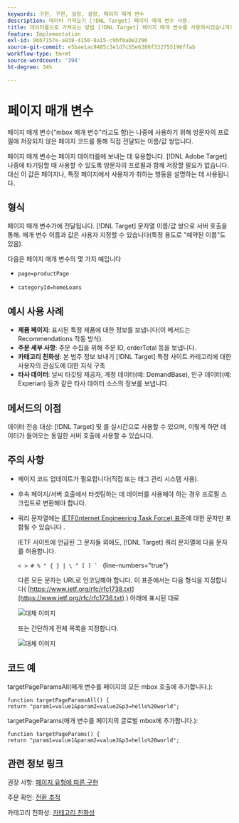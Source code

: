```yaml
---
keywords: 구현, 구현, 설정, 설정, 페이지 매개 변수
description: 데이터 가져오기 [!DNL Target] 페이지 매개 변수 사용.
title: 데이터를으로 가져오는 방법 [!DNL Target] 페이지 매개 변수를 사용하시겠습니까?
feature: Implementation
exl-id: 9bb7157e-a938-4150-8a15-c9bf0a0e2296
source-git-commit: e5bae1ac9485c3e1d7c55e6386f332755196ffab
workflow-type: tm+mt
source-wordcount: '394'
ht-degree: 34%

---
```


# 페이지 매개 변수

페이지 매개 변수(&quot;mbox 매개 변수&quot;라고도 함)는 나중에 사용하기 위해 방문자의 프로필에 저장되지 않은 페이지 코드를 통해 직접 전달되는 이름/값 쌍입니다.

페이지 매개 변수는 페이지 데이터를에 보내는 데 유용합니다. [!DNL Adobe Target] 나중에 타기팅할 때 사용할 수 있도록 방문자의 프로필과 함께 저장할 필요가 없습니다. 대신 이 값은 페이지나, 특정 페이지에서 사용자가 취하는 행동을 설명하는 데 사용됩니다.

## 형식

페이지 매개 변수가에 전달됩니다. [!DNL Target] 문자열 이름/값 쌍으로 서버 호출을 통해. 매개 변수 이름과 값은 사용자 지정할 수 있습니다(특정 용도로 &quot;예약된 이름&quot;도 있음).

다음은 페이지 매개 변수의 몇 가지 예입니다

* `page=productPage`

* `categoryId=homeLoans`

## 예시 사용 사례

* **제품 페이지**: 표시된 특정 제품에 대한 정보를 보냅니다(이 메서드는 Recommendations 작동 방식).
* **주문 세부 사항**: 주문 수집을 위해 주문 ID, orderTotal 등을 보냅니다.
* **카테고리 친화성**: 본 범주 정보 보내기 [!DNL Target] 특정 사이트 카테고리에 대한 사용자의 관심도에 대한 지식 구축
* **타사 데이터**: 날씨 타깃팅 제공자, 계정 데이터(예: DemandBase), 인구 데이터(예: Experian) 등과 같은 타사 데이터 소스의 정보를 보냅니다.

## 메서드의 이점

데이터 전송 대상: [!DNL Target] 및 를 실시간으로 사용할 수 있으며, 이렇게 하면 데이터가 들어오는 동일한 서버 호출에 사용할 수 있습니다.

## 주의 사항

* 페이지 코드 업데이트가 필요합니다(직접 또는 태그 관리 시스템 사용).
* 후속 페이지/서버 호출에서 타겟팅하는 데 데이터를 사용해야 하는 경우 프로필 스크립트로 변환해야 합니다.
* 쿼리 문자열에는 [IETF(Internet Engineering Task Force) 표준](https://www.ietf.org/rfc/rfc3986.txt)에 대한 문자만 포함될 수 있습니다 .

  IETF 사이트에 언급된 그 문자들 외에도, [!DNL Target] 쿼리 문자열에 다음 문자를 허용합니다.

  ```< > # % " { } | \ ^ [ ] ` ``` {line-numbers=&quot;true&quot;}

  다른 모든 문자는 URL로 인코딩해야 합니다. 이 표준에서는 다음 형식을 지정합니다( [https://www.ietf.org/rfc/rfc1738.txt](https://www.ietf.org/rfc/rfc1738.txt) ) 아래에 표시된 대로

  ![대체 이미지](assets/ietf1.png)

  또는 간단하게 전체 목록을 지정합니다.

  ![대체 이미지](assets/ietf2.png)

## 코드 예

targetPageParamsAll(매개 변수를 페이지의 모든 mbox 호출에 추가합니다.):

`function targetPageParamsAll() { return "param1=value1&param2=value2&p3=hello%20world";`

targetPageParams(매개 변수를 페이지의 글로벌 mbox에 추가합니다.):

`function targetPageParams() { return "param1=value1&param2=value2&p3=hello%20world";`

## 관련 정보 링크

권장 사항: [페이지 유형에 따른 구현](https://experienceleague.adobe.com/docs/target/using/recommendations/plan-implement.html)

주문 확인: [전환 추적](../../implement/client-side/atjs/how-to-deployatjs/implement-target-without-a-tag-manager.md#track-conversions)

카테고리 친화성: [카테고리 친화성](https://experienceleague.adobe.com/docs/target/using/audiences/visitor-profiles/category-affinity.html)
